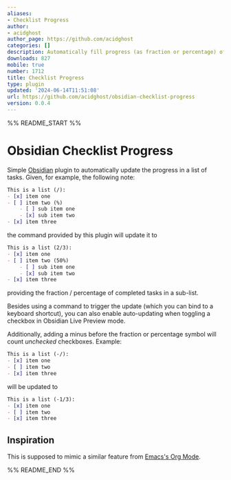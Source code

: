 ```yaml
---
aliases:
- Checklist Progress
author:
- acidghost
author_page: https://github.com/acidghost
categories: []
description: Automatically fill progress (as fraction or percentage) of check-lists.
downloads: 827
mobile: true
number: 1712
title: Checklist Progress
type: plugin
updated: '2024-06-14T11:51:08'
url: https://github.com/acidghost/obsidian-checklist-progress
version: 0.0.4
---
```


%% README_START %%

# Obsidian Checklist Progress

Simple [Obsidian](https://obsidian.md) plugin to automatically update the progress in a list of
tasks. Given, for example, the following note:

```markdown
This is a list (/):
- [x] item one
- [ ] item two (%)
    - [ ] sub item one
    - [x] sub item two
- [x] item three
```

the command provided by this plugin will update it to

```markdown
This is a list (2/3):
- [x] item one
- [ ] item two (50%)
    - [ ] sub item one
    - [x] sub item two
- [x] item three
```

providing the fraction / percentage of completed tasks in a sub-list.

Besides using a command to trigger the update (which you can bind to a keyboard
shortcut), you can also enable auto-updating when toggling a checkbox in
Obsidian Live Preview mode.

Additionally, adding a minus before the fraction or percentage symbol will count
*unchecked* checkboxes. Example:

```markdown
This is a list (-/):
- [x] item one
- [ ] item two
- [x] item three
```

will be updated to

```markdown
This is a list (-1/3):
- [x] item one
- [ ] item two
- [x] item three
```

## Inspiration

This is supposed to mimic a similar feature from [Emacs's Org Mode](https://orgmode.org/manual/Checkboxes.html).


%% README_END %%